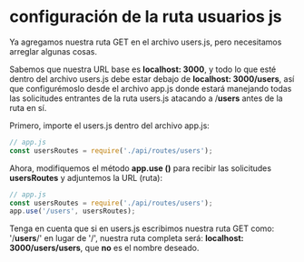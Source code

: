 # configuración de la ruta usuarios js

Ya agregamos nuestra ruta GET en el archivo users.js, pero necesitamos arreglar algunas cosas.

Sabemos que nuestra URL base es **localhost: 3000**, y todo lo que esté dentro del archivo users.js debe estar debajo de **localhost: 3000/users**, así que configurémoslo desde el archivo app.js donde estará manejando todas las solicitudes entrantes de la ruta users.js atacando a /**users** antes de la ruta en sí.

Primero, importe el users.js dentro del archivo app.js:
```js
// app.js
const usersRoutes = require('./api/routes/users');
```

Ahora, modifiquemos el método **app.use ()** para recibir las solicitudes **usersRoutes** y adjuntemos la URL (ruta):
```js
// app.js
const usersRoutes = require('./api/routes/users');
app.use('/users', usersRoutes);
```

Tenga en cuenta que si en users.js escribimos nuestra ruta GET como: '/**users**/' en lugar de '/', nuestra ruta completa será: **localhost: 3000/users/users**, que **no** es el nombre deseado.
